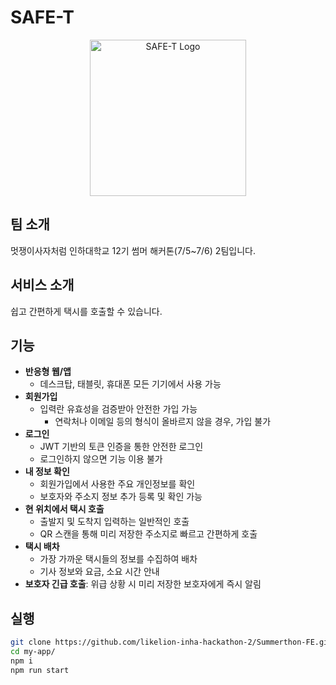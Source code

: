 # SAFE-T

<p align="center">
    <img src="https://github.com/likelion-inha-hackathon-2/Summerthon-FE/assets/77565980/9bb90fe0-4b17-4561-aceb-118e3c6f890e" alt="SAFE-T Logo" style="width: 250px;">
</p>

 
## 팀 소개
멋쟁이사자처럼 인하대학교 12기 썸머 해커톤(7/5~7/6) 2팀입니다.

## 서비스 소개
쉽고 간편하게 택시를 호출할 수 있습니다.


## 기능
- **반응형 웹/앱**
  - 데스크탑, 태블릿, 휴대폰 모든 기기에서 사용 가능 
- **회원가입**
  - 입력란 유효성을 검증받아 안전한 가입 가능
    - 연락처나 이메일 등의 형식이 올바르지 않을 경우, 가입 불가
- **로그인**
  - JWT 기반의 토큰 인증을 통한 안전한 로그인
  - 로그인하지 않으면 기능 이용 불가 
- **내 정보 확인**
  - 회원가입에서 사용한 주요 개인정보를 확인
  - 보호자와 주소지 정보 추가 등록 및 확인 가능
- **현 위치에서 택시 호출**
  - 출발지 및 도착지 입력하는 일반적인 호출
  - QR 스캔을 통해 미리 저장한 주소지로 빠르고 간편하게 호출
- **택시 배차**
  - 가장 가까운 택시들의 정보를 수집하여 배차
  - 기사 정보와 요금, 소요 시간 안내
- **보호자 긴급 호출**: 위급 상황 시 미리 저장한 보호자에게 즉시 알림

## 실행
```bash
git clone https://github.com/likelion-inha-hackathon-2/Summerthon-FE.git
cd my-app/
npm i
npm run start
